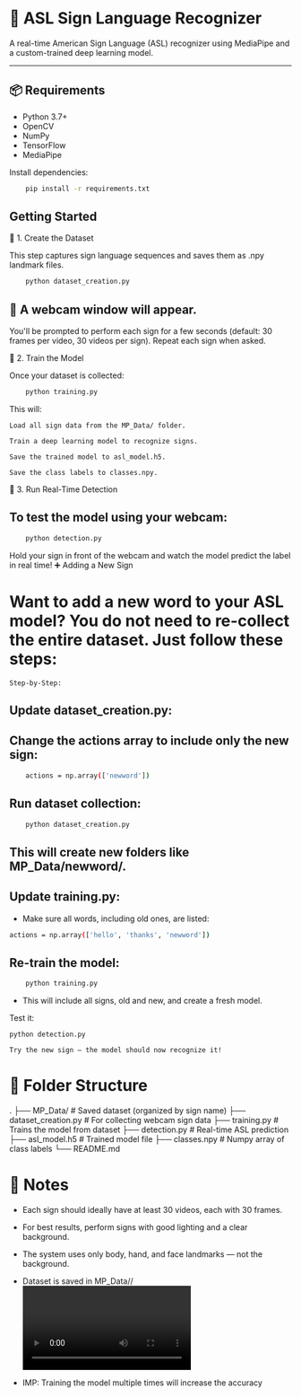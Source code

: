 # 🧠 ASL Sign Language Recognizer

A real-time American Sign Language (ASL) recognizer using MediaPipe and a custom-trained deep learning model.

---

## 📦 Requirements

- Python 3.7+
- OpenCV
- NumPy
- TensorFlow
- MediaPipe

Install dependencies:

```bash
    pip install -r requirements.txt
```
## Getting Started
🔹 1. Create the Dataset

This step captures sign language sequences and saves them as .npy landmark files.
```bash
    python dataset_creation.py
```
## 📸 A webcam window will appear.
You'll be prompted to perform each sign for a few seconds (default: 30 frames per video, 30 videos per sign).
Repeat each sign when asked.

🔹 2. Train the Model

Once your dataset is collected:

```bash
    python training.py
```

This will:

    Load all sign data from the MP_Data/ folder.

    Train a deep learning model to recognize signs.

    Save the trained model to asl_model.h5.

    Save the class labels to classes.npy.

🔹 3. Run Real-Time Detection

## To test the model using your webcam:

```bash
    python detection.py
```

Hold your sign in front of the webcam and watch the model predict the label in real time!
➕ Adding a New Sign

# Want to add a new word to your ASL model? You do not need to re-collect the entire dataset. Just follow these steps:
    Step-by-Step:

##  Update dataset_creation.py:

## Change the actions array to include only the new sign:

```bash
    actions = np.array(['newword'])
```
## Run dataset collection:

```bash
    python dataset_creation.py
```

## This will create new folders like MP_Data/newword/.

## Update training.py:

- Make sure all words, including old ones, are listed:

```bash
actions = np.array(['hello', 'thanks', 'newword'])
```

## Re-train the model:

```bash
    python training.py
```

- This will include all signs, old and new, and create a fresh model.

Test it:

    python detection.py

    Try the new sign — the model should now recognize it!

# 📁 Folder Structure

.
├── MP_Data/                # Saved dataset (organized by sign name)
├── dataset_creation.py     # For collecting webcam sign data
├── training.py             # Trains the model from dataset
├── detection.py            # Real-time ASL prediction
├── asl_model.h5            # Trained model file
├── classes.npy             # Numpy array of class labels
└── README.md

# 📌 Notes

-    Each sign should ideally have at least 30 videos, each with 30 frames.

-    For best results, perform signs with good lighting and a clear background.

-    The system uses only body, hand, and face landmarks — not the background.

-   Dataset is saved in MP_Data/<sign>/<video>/<frame>.npy.

-   IMP: Training the model multiple times will increase the accuracy